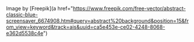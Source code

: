 Image by [Freepik](a href="https://www.freepik.com/free-vector/abstract-classic-blue-screensaver_6674908.htm#query=abstract%20background&position=15&from_view=keyword&track=ais&uuid=ca5e453e-ce02-4248-8068-e362d5538c4e")
